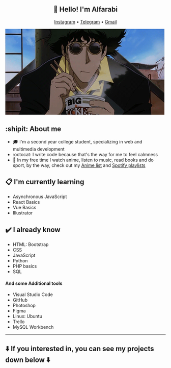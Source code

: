 <h2 align="center">👋 Hello! I'm Alfarabi </h2> 
<p align="center">
  <a href="https://www.instagram.com/despicable_0/">Instagram</a> •
  <a href="https://t.me/Despicable_0">Telegram</a> •
  <a href="mailto:despicablegrand@gmail.com">Gmail</a>
</p> 

![Image alt](https://github.com/Desp1cable/Desp1cable/raw/master/images/Bebop.gif)

## :shipit: About me
* :mortar_board: I'm a second year college student, specializing in web and multimedia development
* :octocat: I write code because that's the way for me to feel calmness
* :walking: In my free time I watch anime, listen to music, read books and do sport, by the way, check out my [Anime list](yummyanime.club/users/id585219) and [Spotify playlists](https://open.spotify.com/user/cukziv71yqg6oqvtqak23s3mp?si=DTXuytkDSvqLD8Jq12lcvg)

## :clipboard: I'm currently learning
* Asynchronous JavaScript 
* React Basics
* Vue Basics
* Illustrator

## :heavy_check_mark: I already know
* HTML: Bootstrap
* CSS
* JavaScript
* Python
* PHP basics
* SQL
#### And some Additional tools
- Visual Studio Code
- GitHub
- Photoshop
- Figma
- Linux: Ubuntu
- Trello
- MySQL Workbench
------
## :arrow_down: If you interested in, you can see my projects down below :arrow_down: